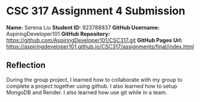 # CSC 317 Assignment 4 Submission

**Name:** Serena Liu
**Student ID:** 923788837
**GitHub Username:** AspiringDeveloper101
**GitHub Repository:** https://github.com/AspiringDeveloper101/CSC317.git
**GitHub Pages Url:** https://aspiringdeveloper101.github.io/CSC317/assignments/final/index.html

## Reflection
During the group project, I learned how to collaborate with my group to complete a project
together using github. I also learned how to setup MongoDB and Render. I also learned how
use git while in a team.